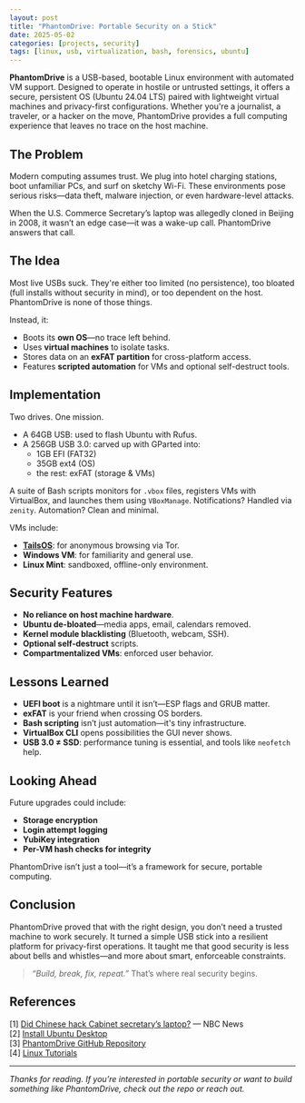 ```yaml
---
layout: post
title: "PhantomDrive: Portable Security on a Stick"
date: 2025-05-02
categories: [projects, security]
tags: [linux, usb, virtualization, bash, forensics, ubuntu]
---
```




**PhantomDrive** is a USB-based, bootable Linux environment with automated VM support. Designed to operate in hostile or untrusted settings, it offers a secure, persistent OS (Ubuntu 24.04 LTS) paired with lightweight virtual machines and privacy-first configurations. Whether you're a journalist, a traveler, or a hacker on the move, PhantomDrive provides a full computing experience that leaves no trace on the host machine.

## The Problem

Modern computing assumes trust. We plug into hotel charging stations, boot unfamiliar PCs, and surf on sketchy Wi-Fi. These environments pose serious risks—data theft, malware injection, or even hardware-level attacks.

When the U.S. Commerce Secretary’s laptop was allegedly cloned in Beijing in 2008, it wasn’t an edge case—it was a wake-up call. PhantomDrive answers that call.

## The Idea

Most live USBs suck. They're either too limited (no persistence), too bloated (full installs without security in mind), or too dependent on the host. PhantomDrive is none of those things.

Instead, it:

- Boots its **own OS**—no trace left behind.
- Uses **virtual machines** to isolate tasks.
- Stores data on an **exFAT partition** for cross-platform access.
- Features **scripted automation** for VMs and optional self-destruct tools.

## Implementation

Two drives. One mission.

- A 64GB USB: used to flash Ubuntu with Rufus.
- A 256GB USB 3.0: carved up with GParted into:
  - 1GB EFI (FAT32)
  - 35GB ext4 (OS)
  - the rest: exFAT (storage & VMs)

A suite of Bash scripts monitors for `.vbox` files, registers VMs with VirtualBox, and launches them using `VBoxManage`. Notifications? Handled via `zenity`. Automation? Clean and minimal.

VMs include:
- [**TailsOS**](https://tails.net/): for anonymous browsing via Tor.
- **Windows VM**: for familiarity and general use.
- **Linux Mint**: sandboxed, offline-only environment.

## Security Features

- **No reliance on host machine hardware**.
- **Ubuntu de-bloated**—media apps, email, calendars removed.
- **Kernel module blacklisting** (Bluetooth, webcam, SSH).
- **Optional self-destruct** scripts.
- **Compartmentalized VMs**: enforced user behavior.

## Lessons Learned

- **UEFI boot** is a nightmare until it isn’t—ESP flags and GRUB matter.
- **exFAT** is your friend when crossing OS borders.
- **Bash scripting** isn’t just automation—it's tiny infrastructure.
- **VirtualBox CLI** opens possibilities the GUI never shows.
- **USB 3.0 ≠ SSD**: performance tuning is essential, and tools like `neofetch` help.

## Looking Ahead

Future upgrades could include:

- **Storage encryption**
- **Login attempt logging**
- **YubiKey integration**
- **Per-VM hash checks for integrity**

PhantomDrive isn’t just a tool—it’s a framework for secure, portable computing.

## Conclusion

PhantomDrive proved that with the right design, you don’t need a trusted machine to work securely. It turned a simple USB stick into a resilient platform for privacy-first operations. It taught me that good security is less about bells and whistles—and more about smart, enforceable constraints.

> _“Build, break, fix, repeat.”_ That’s where real security begins.

## References

[1] [Did Chinese hack Cabinet secretary’s laptop?](https://www.nbcnews.com/id/wbna24880526) — NBC News  
[2] [Install Ubuntu Desktop](https://ubuntu.com/tutorials/install-ubuntu-desktop#1-overview)  
[3] [PhantomDrive GitHub Repository](https://github.com/8bitcommit/PhantomDrive)  
[4] [Linux Tutorials](https://linux.org/forums/#linux-tutorials.122)  

---

_Thanks for reading. If you’re interested in portable security or want to build something like PhantomDrive, check out the repo or reach out._
